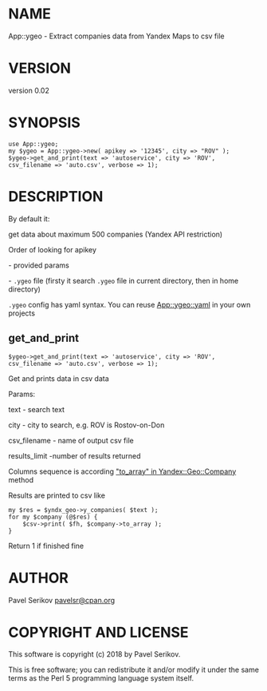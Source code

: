 # NAME

App::ygeo - Extract companies data from Yandex Maps to csv file

# VERSION

version 0.02

# SYNOPSIS

    use App::ygeo;
    my $ygeo = App::ygeo->new( apikey => '12345', city => "ROV" );
    $ygeo->get_and_print(text => 'autoservice', city => 'ROV', csv_filename => 'auto.csv', verbose => 1);

# DESCRIPTION

By default it:

get data about maximum 500 companies (Yandex API restriction)

Order of looking for apikey 

\- provided params

\- `.ygeo` file (firsty it search `.ygeo` file in current directory, then in home directory)

`.ygeo` config has yaml syntax. You can reuse [App::ygeo::yaml](https://metacpan.org/pod/App::ygeo::yaml) in your own projects

## get\_and\_print

    $ygeo->get_and_print(text => 'autoservice', city => 'ROV', csv_filename => 'auto.csv', verbose => 1);

Get and prints data in csv data

Params:

text - search text

city - city to search, e.g. ROV is Rostov-on-Don

csv\_filename - name of output csv file

results\_limit -number of results returned

Columns sequence is according ["to\_array" in Yandex::Geo::Company](https://metacpan.org/pod/Yandex::Geo::Company#to_array) method

Results are printed to csv like

    my $res = $yndx_geo->y_companies( $text );
    for my $company (@$res) {
        $csv->print( $fh, $company->to_array );
    }

Return 1 if finished fine

# AUTHOR

Pavel Serikov <pavelsr@cpan.org>

# COPYRIGHT AND LICENSE

This software is copyright (c) 2018 by Pavel Serikov.

This is free software; you can redistribute it and/or modify it under
the same terms as the Perl 5 programming language system itself.

